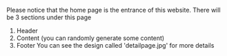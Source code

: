 Please notice that the home page is the entrance of this website.
There will be 3 sections under this page

1. Header
2. Content (you can randomly generate some content)
3. Footer
   You can see the design called 'detailpage.jpg' for more details
